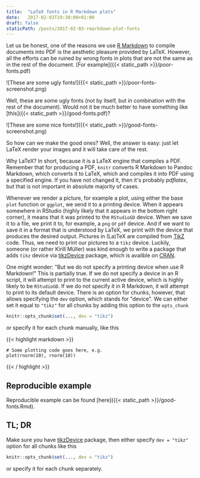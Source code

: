 ```yaml
---
title:  "LaTeX fonts in R Markdown plots"
date:   2017-02-03T19:30:00+01:00
draft: false
staticPath: /posts/2017-02-03-rmarkdown-plot-fonts
---
```


Let us be honest, one of the reasons we use
[R Markdown](http://rmarkdown.rstudio.com/) to compile documents into PDF is the
aesthetic pleasure provided by LaTeX. However, all the efforts can be ruined by
wrong fonts in plots that are not the same as in the rest of the document.
[For example]({{< static_path >}}/poor-fonts.pdf)

![These are some ugly fonts!]({{< static_path >}}/poor-fonts-screenshot.png)

Well, these are some ugly fonts (not by itself, but in combination with the rest
of the document). Would not it be much better to have something like
[this]({{< static_path >}}/good-fonts.pdf)?

![These are some nice fonts!]({{< static_path >}}/good-fonts-screenshot.png)

So how can we make the good ones? Well, the answer is easy: just let LaTeX
render your images and it will take care of the rest.

Why LaTeX? In short, because it is a LaTeX engine that compiles a PDF. Remember
that for producing a PDF, `knitr` converts R Markdown to Pandoc Markdown, which
converts it to LaTeX, which and compiles it into PDF using a specified engine.
If you have not changed it, then it's probably _pdflatex_, but that is not
important in absolute majority of cases.

Whenever we render a picture, for example a plot, using either the base `plot`
function or `ggplot`, we send it to a printing device. When it appears somewhere
in RStudio (highly likely that it appears in the bottom right corner), it means
that it was printed to the `RStudioGD` device. When we save it to a file, we
print it to, for example, a `png` or `pdf` device. And if we want to save it in
a format that is understood by LaTeX, we print with the device that produces the
desired output. Pictures in (La)TeX are compiled from
[TikZ](https://en.wikipedia.org/wiki/PGF/TikZ) code. Thus, we need to print our
pictures to a `tikz` device. Luckily, someone (or rather Kirill Müller) was kind
enough to write a package that adds `tikz` device via
[tikzDevice](https://cran.r-project.org/web/packages/tikzDevice/index.html)
package, which is availble on [CRAN](https://cran.r-project.org/).

One might wonder: "But we do not specify a printing device when use R Markdown!"
This is partially true. If we do not specify a device in an R script, it will
attempt to print to the current active device, which is highly likely to be
`RStudioGD`. If we do not specify it in R Markdown, it will attempt to print to
its default device. There is an option for chunks, however, that allows
specifying the `dev` option, which stands for "device". We can either set it
equal to `"tikz"` for all chunks by adding this option to the `opts_chunk`

```r
knitr::opts_chunk$set(..., dev = "tikz")
```

or specify it for each chunk manually, like this

{{< highlight markdown >}}
```{r, dev = "tikz"}
# Some plotting code goes here, e.g.
plot(rnorm(10), rnorm(10))
```
{{< / highlight >}}

## Reproducible example

Reproducible example can be found
[here]({{< static_path >}}/good-fonts.Rmd).

## TL; DR

Make sure you have
[tikzDevice](https://cran.r-project.org/web/packages/tikzDevice/index.html)
package, then either specify `dev = "tikz"` option for all chunks like this

```r
knitr::opts_chunk$set(..., dev = "tikz")
```

or specify it for each chunk separately.
